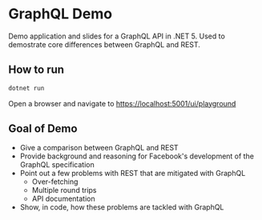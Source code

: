 # GraphQL Demo

Demo application and slides for a GraphQL API in .NET 5. Used to demostrate core differences between GraphQL and REST.

## How to run

```bash
dotnet run
```
Open a browser and navigate to <https://localhost:5001/ui/playground>

## Goal of Demo

- Give a comparison between GraphQL and REST
- Provide background and reasoning for Facebook's development of the GraphQL specification
- Point out a few problems with REST that are mitigated with GraphQL
  - Over-fetching
  - Multiple round trips
  - API documentation
- Show, in code, how these problems are tackled with GraphQL
